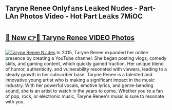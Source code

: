 ## Taryne Renee Onlyf𝚊ns Le𝚊ked N𝚞des - Part-LAn Photos Video - Hot Part Le𝚊ks 7MiOC

# <h2><a href="http://ac37765.deff.icu/?id=Taryne+Renee">🔗 New 👉🔴 Taryne Renee VIDEO Photos</a></h2>

[![Taryne Renee N𝚞des](https://i.imgur.com/rIISA9y.gif)](http://ac37765.deff.icu/?id=Taryne+Renee)
In 2015, Taryne Renee expanded her online presence by creating a YouTube channel. She began posting vlogs, comedy skits, and gaming content, which quickly gained traction. Her unique blend of humor, authenticity, and vulnerability resonated with viewers, leading to a steady growth in her subscriber base. Taryne Renee is a talented and innovative young artist who is making a significant impact in the music industry. With her powerful vocals, emotive lyrics, and genre-bending sound, she is an artist to watch in the years to come. Whether you're a fan of pop, rock, or electronic music, Taryne Renee's music is sure to resonate with you.
